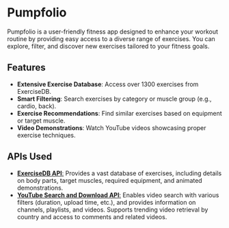 # Pumpfolio

Pumpfolio is a user-friendly fitness app designed to enhance your workout routine by providing easy access to a diverse range of exercises. You can explore, filter, and discover new exercises tailored to your fitness goals.

## Features

- **Extensive Exercise Database**: Access over 1300 exercises from ExerciseDB.
- **Smart Filtering**: Search exercises by category or muscle group (e.g., cardio, back).
- **Exercise Recommendations**: Find similar exercises based on equipment or target muscle.
- **Video Demonstrations**: Watch YouTube videos showcasing proper exercise techniques.

## APIs Used

- [**ExerciseDB API**:](https://rapidapi.com/justin-WFnsXH_t6/api/exercisedb) Provides a vast database of exercises, including details on body parts, target muscles, required equipment, and animated demonstrations.
- [**YouTube Search and Download API**:](https://rapidapi.com/h0p3rwe/api/youtube-search-and-download) Enables video search with various filters (duration, upload time, etc.), and provides information on channels, playlists, and videos. Supports trending video retrieval by country and access to comments and related videos.